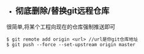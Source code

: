 * ## 彻底删除/替换git远程仓库
很简单,将某个工程向现在的仓库强制推送即可

```
$ git remote add origin <url> //url是你git仓库地址
$ git push --force --set-upstream origin master

```
